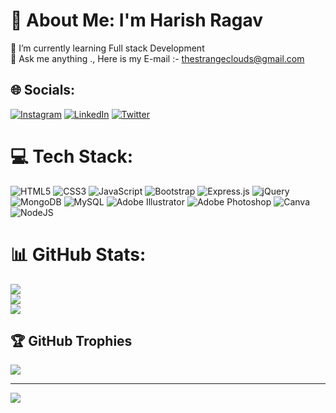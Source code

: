 # 💫 About Me: I'm Harish Ragav
🌱 I’m currently learning Full stack Development <br>💬 Ask me anything ., Here is my E-mail :- thestrangeclouds@gmail.com<br>


## 🌐 Socials:
[![Instagram](https://img.shields.io/badge/Instagram-%23E4405F.svg?logo=Instagram&logoColor=white)](https://instagram.com/Violin_walker) [![LinkedIn](https://img.shields.io/badge/LinkedIn-%230077B5.svg?logo=linkedin&logoColor=white)](https://linkedin.com/in/Harishragav) [![Twitter](https://img.shields.io/badge/Twitter-%231DA1F2.svg?logo=Twitter&logoColor=white)](https://twitter.com/Violin_walker) 

# 💻 Tech Stack:
![HTML5](https://img.shields.io/badge/html5-%23E34F26.svg?style=flat&logo=html5&logoColor=white) ![CSS3](https://img.shields.io/badge/css3-%231572B6.svg?style=flat&logo=css3&logoColor=white) ![JavaScript](https://img.shields.io/badge/javascript-%23323330.svg?style=flat&logo=javascript&logoColor=%23F7DF1E) ![Bootstrap](https://img.shields.io/badge/bootstrap-%23563D7C.svg?style=flat&logo=bootstrap&logoColor=white) ![Express.js](https://img.shields.io/badge/express.js-%23404d59.svg?style=flat&logo=express&logoColor=%2361DAFB) ![jQuery](https://img.shields.io/badge/jquery-%230769AD.svg?style=flat&logo=jquery&logoColor=white) ![MongoDB](https://img.shields.io/badge/MongoDB-%234ea94b.svg?style=flat&logo=mongodb&logoColor=white) ![MySQL](https://img.shields.io/badge/mysql-%2300f.svg?style=flat&logo=mysql&logoColor=white) ![Adobe Illustrator](https://img.shields.io/badge/adobeillustrator-%23FF9A00.svg?style=flat&logo=adobeillustrator&logoColor=white) ![Adobe Photoshop](https://img.shields.io/badge/adobephotoshop-%2331A8FF.svg?style=flat&logo=adobephotoshop&logoColor=white) ![Canva](https://img.shields.io/badge/Canva-%2300C4CC.svg?style=flat&logo=Canva&logoColor=white) ![NodeJS](https://img.shields.io/badge/node.js-6DA55F?style=flat&logo=node.js&logoColor=white)
# 📊 GitHub Stats:
![](https://github-readme-stats.vercel.app/api?username=HarishRagav&theme=synthwave&hide_border=false&include_all_commits=true&count_private=true)<br/>
![](https://github-readme-streak-stats.herokuapp.com/?user=HarishRagav&theme=synthwave&hide_border=false)<br/>
![](https://github-readme-stats.vercel.app/api/top-langs/?username=HarishRagav&theme=synthwave&hide_border=false&include_all_commits=true&count_private=true&layout=compact)

## 🏆 GitHub Trophies
![](https://github-profile-trophy.vercel.app/?username=HarishRagav&theme=gruvbox&no-frame=true&no-bg=true&margin-w=4)

---
![](https://visitcount.itsvg.in/api?id=HarishRagav&icon=3&color=12)
<!-- (https://visitcount.itsvg.in) -->

